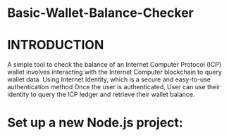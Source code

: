 # Basic-Wallet-Balance-Checker
<h1><b>INTRODUCTION</b></h1>
A simple tool to check the balance of an Internet Computer Protocol (ICP) wallet involves interacting with the Internet Computer blockchain to query wallet data.
Using Internet Identity, which is a secure and easy-to-use authentication method 
Once the user is authenticated, User can use their identity to query the ICP ledger and retrieve their wallet balance.
<h1>Set up a new Node.js project: </h1>
 
